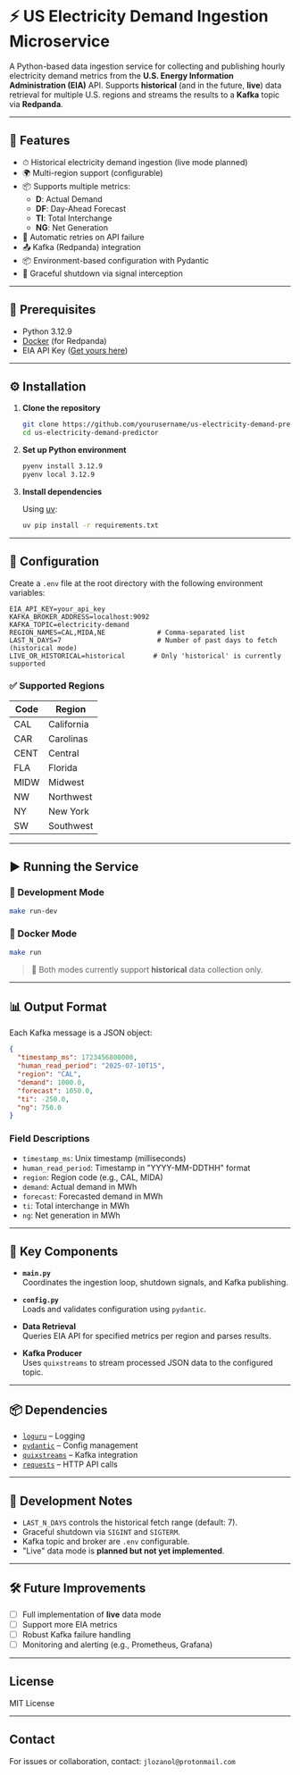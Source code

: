 # ⚡ US Electricity Demand Ingestion Microservice

A Python-based data ingestion service for collecting and publishing hourly electricity demand metrics from the **U.S. Energy Information Administration (EIA)** API. Supports **historical** (and in the future, **live**) data retrieval for multiple U.S. regions and streams the results to a **Kafka** topic via **Redpanda**.

---

## 🚀 Features

- ⏱ Historical electricity demand ingestion (live mode planned)
- 🌍 Multi-region support (configurable)
- 📦 Supports multiple metrics:
  - **D**: Actual Demand  
  - **DF**: Day-Ahead Forecast  
  - **TI**: Total Interchange  
  - **NG**: Net Generation  
- 🔁 Automatic retries on API failure
- 📤 Kafka (Redpanda) integration
- 📦 Environment-based configuration with Pydantic
- 🧹 Graceful shutdown via signal interception

---

## 🧰 Prerequisites

- Python 3.12.9
- [Docker](https://www.docker.com/) (for Redpanda)
- EIA API Key ([Get yours here](https://www.eia.gov/opendata/))

---

## ⚙️ Installation

1. **Clone the repository**

   ```bash
   git clone https://github.com/yourusername/us-electricity-demand-predictor.git
   cd us-electricity-demand-predictor
   ```

2. **Set up Python environment**

   ```bash
   pyenv install 3.12.9
   pyenv local 3.12.9
   ```

3. **Install dependencies**

   Using [uv](https://github.com/astral-sh/uv):

   ```bash
   uv pip install -r requirements.txt
   ```

---

## 🔧 Configuration

Create a `.env` file at the root directory with the following environment variables:

```env
EIA_API_KEY=your_api_key
KAFKA_BROKER_ADDRESS=localhost:9092
KAFKA_TOPIC=electricity-demand
REGION_NAMES=CAL,MIDA,NE             # Comma-separated list
LAST_N_DAYS=7                        # Number of past days to fetch (historical mode)
LIVE_OR_HISTORICAL=historical       # Only 'historical' is currently supported
```

### ✅ Supported Regions

| Code  | Region       |
|-------|--------------|
| CAL   | California   |
| CAR   | Carolinas    |
| CENT  | Central      |
| FLA   | Florida      |
| MIDW  | Midwest      |
| NW    | Northwest    |
| NY    | New York     |
| SW    | Southwest    |

---

## ▶️ Running the Service

### 🧪 Development Mode

```bash
make run-dev
```

### 🐳 Docker Mode

```bash
make run
```

> 🔄 Both modes currently support **historical** data collection only.

---

## 📊 Output Format

Each Kafka message is a JSON object:

```json
{
  "timestamp_ms": 1723456800000,
  "human_read_period": "2025-07-10T15",
  "region": "CAL",
  "demand": 1000.0,
  "forecast": 1050.0,
  "ti": -250.0,
  "ng": 750.0
}
```

### Field Descriptions

- `timestamp_ms`: Unix timestamp (milliseconds)
- `human_read_period`: Timestamp in "YYYY-MM-DDTHH" format
- `region`: Region code (e.g., CAL, MIDA)
- `demand`: Actual demand in MWh
- `forecast`: Forecasted demand in MWh
- `ti`: Total interchange in MWh
- `ng`: Net generation in MWh

---

## 🧩 Key Components

- **`main.py`**  
  Coordinates the ingestion loop, shutdown signals, and Kafka publishing.

- **`config.py`**  
  Loads and validates configuration using `pydantic`.

- **Data Retrieval**  
  Queries EIA API for specified metrics per region and parses results.

- **Kafka Producer**  
  Uses `quixstreams` to stream processed JSON data to the configured topic.

---

## 📦 Dependencies

- [`loguru`](https://github.com/Delgan/loguru) – Logging
- [`pydantic`](https://docs.pydantic.dev/) – Config management
- [`quixstreams`](https://quix.io/docs/streaming/quixstreams.html) – Kafka integration
- [`requests`](https://docs.python-requests.org/) – HTTP API calls

---

## 📝 Development Notes

- `LAST_N_DAYS` controls the historical fetch range (default: 7).
- Graceful shutdown via `SIGINT` and `SIGTERM`.
- Kafka topic and broker are `.env` configurable.
- "Live" data mode is **planned but not yet implemented**.

---

## 🛠 Future Improvements

- [ ] Full implementation of **live** data mode  
- [ ] Support more EIA metrics  
- [ ] Robust Kafka failure handling  
- [ ] Monitoring and alerting (e.g., Prometheus, Grafana)

---

## License

MIT License

---

## Contact

For issues or collaboration, contact: `jlozanol@protonmail.com`